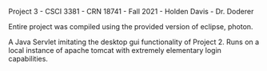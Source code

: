 

Project 3 - CSCI 3381 - CRN 18741 - Fall 2021 - Holden Davis - Dr. Doderer

Entire project was compiled using the provided version of eclipse, photon.

A Java Servlet imitating the desktop gui functionality of Project 2. Runs on a local instance of apache tomcat with extremely elementary login capabilities.
